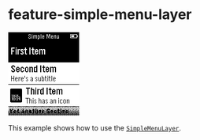 # feature-simple-menu-layer

![screenshot](feature-simple-menu-layer-screenshot.png)

This example shows how to use the [`SimpleMenuLayer`](https://developer.getpebble.com/docs/c/group___simple_menu_layer.html).
